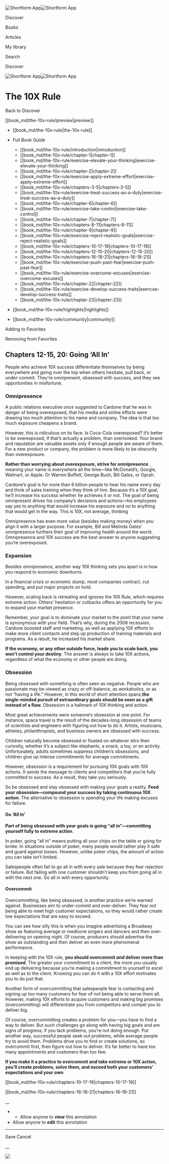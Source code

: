 ![Shortform App](/img/logo.36a2399e.svg)![Shortform App](/img/logo-dark.70c1b072.svg)

Discover

Books

Articles

My library

Search

Discover

![Shortform App](/img/logo.36a2399e.svg)![Shortform App](/img/logo-dark.70c1b072.svg)

# The 10X Rule

Back to Discover

[[book_md/the-10x-rule/preview|preview]]

  * [[book_md/the-10x-rule|the-10x-rule]]
  * Full Book Guide

    * [[book_md/the-10x-rule/introduction|introduction]]
    * [[book_md/the-10x-rule/chapter-1|chapter-1]]
    * [[book_md/the-10x-rule/exercise-elevate-your-thinking|exercise-elevate-your-thinking]]
    * [[book_md/the-10x-rule/chapter-2|chapter-2]]
    * [[book_md/the-10x-rule/exercise-apply-extreme-effort|exercise-apply-extreme-effort]]
    * [[book_md/the-10x-rule/chapters-3-5|chapters-3-5]]
    * [[book_md/the-10x-rule/exercise-treat-success-as-a-duty|exercise-treat-success-as-a-duty]]
    * [[book_md/the-10x-rule/chapter-6|chapter-6]]
    * [[book_md/the-10x-rule/exercise-take-control|exercise-take-control]]
    * [[book_md/the-10x-rule/chapter-7|chapter-7]]
    * [[book_md/the-10x-rule/chapters-8-11|chapters-8-11]]
    * [[book_md/the-10x-rule/chapter-9|chapter-9]]
    * [[book_md/the-10x-rule/exercise-reject-realistic-goals|exercise-reject-realistic-goals]]
    * [[book_md/the-10x-rule/chapters-10-17-19|chapters-10-17-19]]
    * [[book_md/the-10x-rule/chapters-12-15-20|chapters-12-15-20]]
    * [[book_md/the-10x-rule/chapters-16-18-21|chapters-16-18-21]]
    * [[book_md/the-10x-rule/exercise-push-past-fear|exercise-push-past-fear]]
    * [[book_md/the-10x-rule/exercise-overcome-excuses|exercise-overcome-excuses]]
    * [[book_md/the-10x-rule/chapter-22|chapter-22]]
    * [[book_md/the-10x-rule/exercise-develop-success-traits|exercise-develop-success-traits]]
    * [[book_md/the-10x-rule/chapter-23|chapter-23]]
  * [[book_md/the-10x-rule/highlights|highlights]]
  * [[book_md/the-10x-rule/community|community]]



Adding to Favorites 

Removing from Favorites 

## Chapters 12-15, 20: Going ‘All In’

People who achieve 10X success differentiate themselves by being everywhere and going over the top when others hesitate, pull back, or under-commit. They’re omnipresent, obsessed with success, and they see opportunities in misfortune.

### Omnipresence

A public relations executive once suggested to Cardone that he was in danger of being overexposed, that his media and online efforts were drawing too much attention to his name and company. The idea is that too much exposure cheapens a brand.

However, this is ridiculous on its face. Is Coca-Cola overexposed? It’s better to be overexposed, if that’s actually a problem, than overlooked. Your brand and reputation are valuable assets only if enough people are aware of them. For a new product or company, the problem is more likely to be obscurity than overexposure.

**Rather than worrying about overexposure, strive for omnipresence** , meaning your name is everywhere all the time—like McDonald’s, Google, Walmart, or Apple. Or Warren Buffett, George Bush, Bill Gates, or Oprah.

Cardone’s goal is for more than 6 billion people to hear his name every day and think of sales training when they think of him. Because it’s a 10X goal, he’ll increase his success whether he achieves it or not. The goal of being omnipresent drives his company’s decisions and actions—his employees say yes to anything that would increase his exposure and no to anything that would get in the way. This is 10X, not average, thinking

Omnipresence has even more value (besides making money) when you align it with a larger purpose. For example, Bill and Melinda Gates’ omnipresence furthers their goal of improving health around the world. Omnipresence and 10X success are the best answer to anyone suggesting you’re overexposed.

### Expansion

Besides omnipresence, another way 10X thinking sets you apart is in how you respond to economic downturns.

In a financial crisis or economic slump, most companies contract, cut spending, and put major projects on hold.

However, scaling back is retreating and ignores the 10X Rule, which requires extreme action. Others’ hesitation or cutbacks offers an opportunity for you to expand your market presence.

Remember, your goal is to dominate your market to the point that your name is synonymous with your field. That’s why, during the 2008 recession, Cardone boosted staff and marketing, as well as applying 10X efforts to make more client contacts and step up production of training materials and programs. As a result, he increased his market share.

**If the economy, or any other outside force, leads you to scale back, you won’t control your destiny**. The answer is always to take 10X actions, regardless of what the economy or other people are doing.

### Obsession

Being obsessed with something is often seen as negative. People who are passionate may be viewed as crazy or off-balance, as workaholics, or as not “having a life.” However, in this world of short attention spans,**the single-minded pursuit of extraordinary goals should be seen as a gift instead of a flaw.** Obsession is a hallmark of 10X thinking and action.

Most great achievements were someone’s obsession at one point. For instance, space travel is the result of the decades-long obsession of teams of scientists and engineers with figuring out how to do it. Artists, musicians, athletes, philanthropists, and business owners are obsessed with success.

Children naturally become obsessed or fixated on whatever stirs their curiosity, whether it’s a subject like elephants, a snack, a toy, or an activity. Unfortunately, adults sometimes suppress children’s obsessions, and children give up intense commitments for average commitments.

However, obsession is a requirement for pursuing 10X goals with 10X actions. It sends the message to clients and competitors that you’re fully committed to success. As a result, they take you seriously.

So be obsessed and stay obsessed with making your goals a reality. **Feed your obsession—compound your success by taking continuous 10X action**. The alternative to obsession is spending your life making excuses for failure.

#### Go ‘All In’

**Part of being obsessed with your goals is going “all in”—committing yourself fully to extreme action**.

In poker, going “all in” means putting all your chips on the table or going for broke. In situations outside of poker, many people would rather play it safe and guard against losses. However, unlike poker chips, the amount of action you can take isn’t limited.

Salespeople often fail to go all in with every sale because they fear rejection or failure. But failing with one customer shouldn’t keep you from going all in with the next one. Go all in with every opportunity.

#### Overcommit

Overcommitting, like being obsessed, is another practice we’re warned against. Businesses aim to under-commit and over-deliver. They fear not being able to meet high customer expectations, so they would rather create low expectations that are easy to exceed.

You can see how silly this is when you imagine advertising a Broadway show as featuring average or mediocre singers and dancers and then over-delivering on opening night. Of course, producers should advertise the show as outstanding and then deliver an even more phenomenal performance.

In keeping with the 10X rule, **you should overcommit _and_ deliver more than promised**. The greater your commitment to a client, the more you usually end up delivering because you’re making a commitment to yourself to excel as well as to the client. Knowing you can do it with a 10X effort motivates you to do just that.

Another form of overcommitting that salespeople fear is contacting and signing up too many customers for fear of not being able to serve them all. However, making 10X efforts to acquire customers and making big promises (overcommitting) will differentiate you from competitors and compel you to deliver big.

Of course, overcommitting creates a problem for you—you have to find a way to deliver. But such challenges go along with having big goals and are signs of progress; if you lack problems, you’re not doing enough. Put another way, successful people seek out problems, while average people try to avoid them. Problems drive you to find or create solutions, so overcommit first, then figure out how to deliver. It’s far better to have too many appointments and customers than too few.

**If you make it a practice to overcommit and take extreme or 10X action, you’ll create problems, solve them, and exceed both your customers’ expectations and your own**.

[[book_md/the-10x-rule/chapters-10-17-19|chapters-10-17-19]]

[[book_md/the-10x-rule/chapters-16-18-21|chapters-16-18-21]]

__

  *   * Allow anyone to **view** this annotation
  * Allow anyone to **edit** this annotation



* * *

Save Cancel

__




![](https://bat.bing.com/action/0?ti=56018282&Ver=2&mid=bf0021d0-5b73-4e5f-be55-dcae575be0d4&sid=f30c5e70639211ee87d33f0876d93783&vid=f30c9700639211eeb3a75d830392c94f&vids=0&msclkid=N&pi=0&lg=en-US&sw=800&sh=600&sc=24&nwd=1&tl=Shortform%20%7C%20The%2010X%20Rule&p=https%3A%2F%2Fwww.shortform.com%2Fapp%2Fbook%2Fthe-10x-rule%2Fchapters-12-15-20&r=&lt=416&evt=pageLoad&sv=1&rn=717312)
